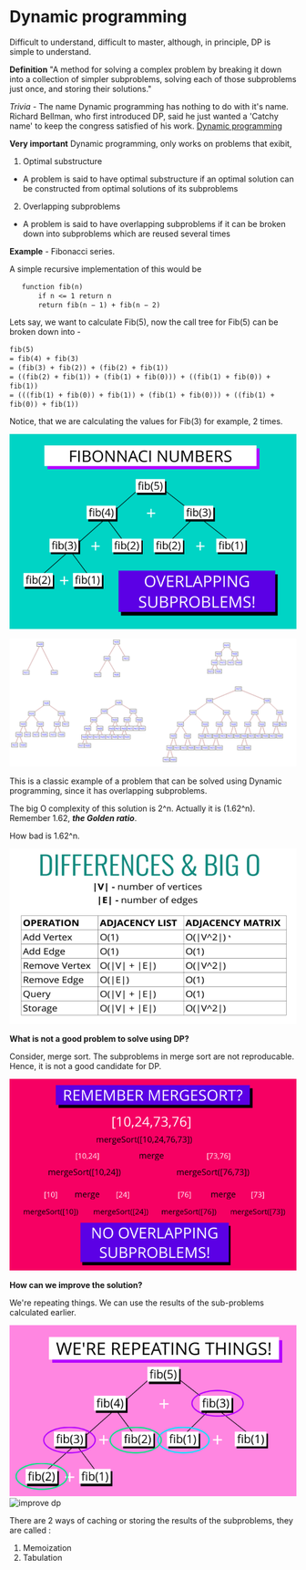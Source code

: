 # Dynamic programming

Difficult to understand, difficult to master, although, in principle, DP is simple to understand. 

**Definition**
"A method for solving a complex problem by breaking it down into a collection of simpler subproblems, solving each of those subproblems just once, and storing their solutions."

*Trivia* - The name Dynamic programming has nothing to do with it's name. Richard Bellman, who first introduced DP, said he just wanted a 'Catchy name' to keep the congress satisfied of his work. [Dynamic programming](https://en.wikipedia.org/wiki/Dynamic_programming)

**Very important**
Dynamic programming, only works on problems that exibit, 
1. Optimal substructure
  - A problem is said to have optimal substructure if an optimal solution can be constructed from optimal solutions of its subproblems
2. Overlapping subproblems
  - A problem is said to have overlapping subproblems if it can be broken down into subproblems which are reused several times

**Example** - Fibonacci series.

A simple recursive implementation of this would be
```
   function fib(n)
       if n <= 1 return n
       return fib(n − 1) + fib(n − 2)
```

Lets say, we want to calculate Fib(5), now the call tree for Fib(5) can be broken down into - 
```
fib(5)
= fib(4) + fib(3)
= (fib(3) + fib(2)) + (fib(2) + fib(1))
= ((fib(2) + fib(1)) + (fib(1) + fib(0))) + ((fib(1) + fib(0)) + fib(1))
= (((fib(1) + fib(0)) + fib(1)) + (fib(1) + fib(0))) + ((fib(1) + fib(0)) + fib(1))
```

Notice, that we are calculating the values for Fib(3) for example, 2 times.

![DP1](../../resources/dp_fibo_1.png)

![DP3](../../resources/growth_of_recursive_fibo.png)

This is a classic example of a problem that can be solved using Dynamic programming, since it has overlapping subproblems.

The big O complexity of this solution is 2^n. Actually it is (1.62^n). Remember 1.62, ***the Golden ratio***.

How bad is 1.62^n. 

![big o comparison](../../resources/graphs_big_O.png)

**What is not a good problem to solve using DP?**

Consider, merge sort. The subproblems in merge sort are not reproducable. Hence, it is not a good candidate for DP.

![DP2](../../resources/dp_merge_sort.png)

**How can we improve the solution?**

We're repeating things. We can use the results of the sub-problems calculated earlier.

![improve dp](../../resources/improve_recursive.png)
![improve dp](../../resources/improve_recursive_2.png)

There are 2 ways of caching or storing the results of the subproblems, they are called :

1. Memoization
2. Tabulation


